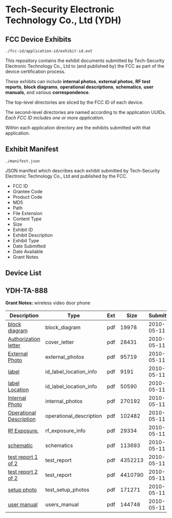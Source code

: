 # Tech-Security Electronic Technology Co., Ltd (YDH)
## FCC Device Exhibits

```
./fcc-id/application-id/exhibit-id.ext
```

This repository contains the exhibit documents submitted by Tech-Security Electronic Technology Co., Ltd to (and published by) the FCC as part of the device certification process.

These exhibits can include **internal photos**, **external photos**, **RF test reports**, **block diagrams**, **operational descriptions**, **schematics**, **user manuals**, and various **correspondence**.

The top-level directories are sliced by the FCC ID of each device.

The second-level directories are named according to the application UUIDs. *Each FCC ID includes one or more application.*

Within each application directory are the exhibits submitted with that application. 

## Exhibit Manifest

```
./manifest.json
```

JSON manifest which describes each exhibit submitted by Tech-Security Electronic Technology Co., Ltd and published by the FCC.

- FCC ID
- Grantee Code
- Product Code
- MD5
- Path
- File Extension
- Content Type
- Size
- Exhibit ID
- Exhibit Description
- Exhibit Type
- Date Submitted
- Date Available
- Grant Notes

## Device List
## YDH-TA-888
**Grant Notes:** wireless video door phone

| Description | Type | Ext | Size | Submitted | Available |
| ----------- | ---- | --- | ---- | --------- | --------- |
| [block diagram](YDH-TA-888/718454b8f97aadcd8f4486bc0a88d0ee/1279710.pdf) | block_diagram | pdf | 19978 | 2010-05-11 | 2010-05-11 |
| [Authorization letter](YDH-TA-888/718454b8f97aadcd8f4486bc0a88d0ee/1279709.pdf) | cover_letter | pdf | 28431 | 2010-05-11 | 2010-05-11 |
| [External Photo](YDH-TA-888/718454b8f97aadcd8f4486bc0a88d0ee/1279713.pdf) | external_photos | pdf | 95719 | 2010-05-11 | 2010-05-11 |
| [label](YDH-TA-888/718454b8f97aadcd8f4486bc0a88d0ee/1279714.pdf) | id_label_location_info | pdf | 9191 | 2010-05-11 | 2010-05-11 |
| [label Location](YDH-TA-888/718454b8f97aadcd8f4486bc0a88d0ee/1279715.pdf) | id_label_location_info | pdf | 50590 | 2010-05-11 | 2010-05-11 |
| [Internal Photo](YDH-TA-888/718454b8f97aadcd8f4486bc0a88d0ee/1279716.pdf) | internal_photos | pdf | 270192 | 2010-05-11 | 2010-05-11 |
| [Operational Description](YDH-TA-888/718454b8f97aadcd8f4486bc0a88d0ee/1279711.pdf) | operational_description | pdf | 102482 | 2010-05-11 | 2010-05-11 |
| [Rf Exposure.](YDH-TA-888/718454b8f97aadcd8f4486bc0a88d0ee/1279717.pdf) | rf_exposure_info | pdf | 29334 | 2010-05-11 | 2010-05-11 |
| [schematic](YDH-TA-888/718454b8f97aadcd8f4486bc0a88d0ee/1279712.pdf) | schematics | pdf | 113693 | 2010-05-11 | 2010-05-11 |
| [test report 1 of 2](YDH-TA-888/718454b8f97aadcd8f4486bc0a88d0ee/1279718.pdf) | test_report | pdf | 4352213 | 2010-05-11 | 2010-05-11 |
| [test report 2 of 2](YDH-TA-888/718454b8f97aadcd8f4486bc0a88d0ee/1279719.pdf) | test_report | pdf | 4410790 | 2010-05-11 | 2010-05-11 |
| [setup photo](YDH-TA-888/718454b8f97aadcd8f4486bc0a88d0ee/1279720.pdf) | test_setup_photos | pdf | 171271 | 2010-05-11 | 2010-05-11 |
| [user manual](YDH-TA-888/718454b8f97aadcd8f4486bc0a88d0ee/1279721.pdf) | users_manual | pdf | 144748 | 2010-05-11 | 2010-05-11 |
